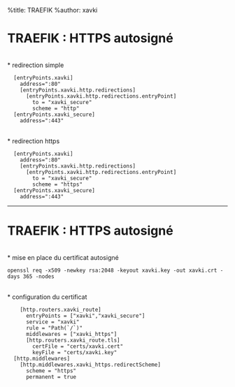 %title: TRAEFIK
%author: xavki


# TRAEFIK : HTTPS autosigné


<br>
* redirection simple

```
  [entryPoints.xavki]
    address=":80"
    [entryPoints.xavki.http.redirections]
      [entryPoints.xavki.http.redirections.entryPoint]
        to = "xavki_secure"
        scheme = "http"
  [entryPoints.xavki_secure]
    address=":443"
```

<br>
* redirection https

```
  [entryPoints.xavki]
    address=":80"
    [entryPoints.xavki.http.redirections]
      [entryPoints.xavki.http.redirections.entryPoint]
        to = "xavki_secure"
        scheme = "https"
  [entryPoints.xavki_secure]
    address=":443"
```

-------------------------------------------------------------------------------

# TRAEFIK : HTTPS autosigné

<br>
* mise en place du certificat autosigné

```
openssl req -x509 -newkey rsa:2048 -keyout xavki.key -out xavki.crt -days 365 -nodes
```

<br>
* configuration du certificat

```
    [http.routers.xavki_route]
      entryPoints = ["xavki","xavki_secure"]
      service = "xavki"
      rule = "Path(`/`)"
      middlewares = ["xavki_https"]
      [http.routers.xavki_route.tls]
        certFile = "certs/xavki.cert"
        keyFile = "certs/xavki.key"
  [http.middlewares]
    [http.middlewares.xavki_https.redirectScheme]
      scheme = "https"
      permanent = true
```
